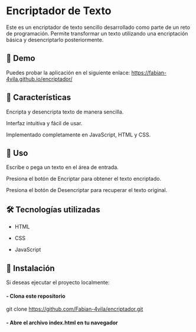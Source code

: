 # Encriptador de Texto

Este es un encriptador de texto sencillo desarrollado como parte de un reto de programación. Permite transformar un texto utilizando una encriptación básica y desencriptarlo posteriormente.

## 🚀 Demo

Puedes probar la aplicación en el siguiente enlace:
https://fabian-4vila.github.io/encriptador/

## 📌 Características

Encripta y desencripta texto de manera sencilla.

Interfaz intuitiva y fácil de usar.

Implementado completamente en JavaScript, HTML y CSS.

## **📖 Uso**

Escribe o pega un texto en el área de entrada.

Presiona el botón de Encriptar para obtener el texto encriptado.

Presiona el botón de Desencriptar para recuperar el texto original.

## 🛠️ Tecnologías utilizadas

- HTML

- CSS

- JavaScript

## 📂 Instalación

Si deseas ejecutar el proyecto localmente:

#### - Clona este repositorio
git clone https://github.com/Fabian-4vila/encriptador.git

#### - Abre el archivo index.html en tu navegador
